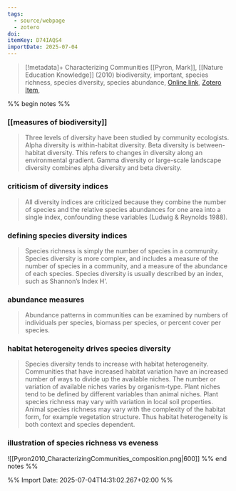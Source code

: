 ```yaml
---
tags:
  - source/webpage
  - zotero
doi: 
itemKey: D74IAQS4
importDate: 2025-07-04
---
```

>[!metadata]+
> Characterizing Communities
> [[Pyron, Mark]], 
> [[Nature Education Knowledge]] (2010)
> biodiversity, important, species richness, species diversity, species abundance, 
> [Online link](https://www.nature.com/scitable/knowledge/library/characterizing-communities-13241173/), [Zotero Item](zotero://select/library/items/D74IAQS4),

%% begin notes %%
### [[measures of biodiversity]]
> Three levels of diversity have been studied by community ecologists. Alpha diversity is within-habitat diversity. Beta diversity is between-habitat diversity. This refers to changes in diversity along an environmental gradient. Gamma diversity or large-scale landscape diversity combines alpha diversity and beta diversity.

### criticism of diversity indices
> All diversity indices are criticized because they combine the number of species and the relative species abundances for one area into a single index, confounding these variables (Ludwig & Reynolds 1988).
### defining species diversity indices
> Species richness is simply the number of species in a community. Species diversity is more complex, and includes a measure of the number of species in a community, and a measure of the abundance of each species. Species diversity is usually described by an index, such as Shannon’s Index H'.
### abundance measures
> Abundance patterns in communities can be examined by numbers of individuals per species, biomass per species, or percent cover per species.
### habitat heterogeneity drives species diversity
> Species diversity tends to increase with habitat heterogeneity. Communities that have increased habitat variation have an increased number of ways to divide up the available niches. The number or variation of available niches varies by organism-type. Plant niches tend to be defined by different variables than animal niches. Plant species richness may vary with variation in local soil properties. Animal species richness may vary with the complexity of the habitat form, for example vegetation structure. Thus habitat heterogeneity is both context and species dependent.
### illustration of species richness vs eveness
![[Pyron2010_CharacterizingCommunities_composition.png|600]]
%% end notes %%

%% Import Date: 2025-07-04T14:31:02.267+02:00 %%
